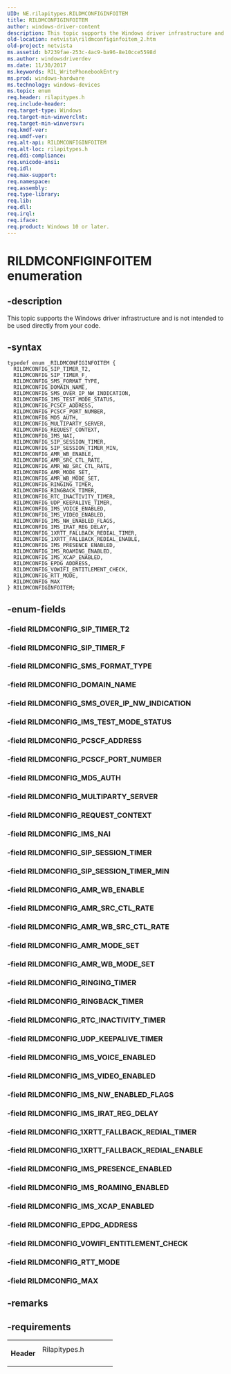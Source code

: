 ```yaml
---
UID: NE.rilapitypes.RILDMCONFIGINFOITEM
title: RILDMCONFIGINFOITEM
author: windows-driver-content
description: This topic supports the Windows driver infrastructure and is not intended to be used directly from your code.
old-location: netvista\rildmconfiginfoitem_2.htm
old-project: netvista
ms.assetid: b7239fae-253c-4ac9-ba96-8e10cce5598d
ms.author: windowsdriverdev
ms.date: 11/30/2017
ms.keywords: RIL_WritePhonebookEntry
ms.prod: windows-hardware
ms.technology: windows-devices
ms.topic: enum
req.header: rilapitypes.h
req.include-header: 
req.target-type: Windows
req.target-min-winverclnt: 
req.target-min-winversvr: 
req.kmdf-ver: 
req.umdf-ver: 
req.alt-api: RILDMCONFIGINFOITEM
req.alt-loc: rilapitypes.h
req.ddi-compliance: 
req.unicode-ansi: 
req.idl: 
req.max-support: 
req.namespace: 
req.assembly: 
req.type-library: 
req.lib: 
req.dll: 
req.irql: 
req.iface: 
req.product: Windows 10 or later.
---
```


# RILDMCONFIGINFOITEM enumeration



## -description
<p>This topic supports the Windows driver infrastructure and is not intended to be used directly from your code. </p>


## -syntax

````
typedef enum _RILDMCONFIGINFOITEM { 
  RILDMCONFIG_SIP_TIMER_T2,
  RILDMCONFIG_SIP_TIMER_F,
  RILDMCONFIG_SMS_FORMAT_TYPE,
  RILDMCONFIG_DOMAIN_NAME,
  RILDMCONFIG_SMS_OVER_IP_NW_INDICATION,
  RILDMCONFIG_IMS_TEST_MODE_STATUS,
  RILDMCONFIG_PCSCF_ADDRESS,
  RILDMCONFIG_PCSCF_PORT_NUMBER,
  RILDMCONFIG_MD5_AUTH,
  RILDMCONFIG_MULTIPARTY_SERVER,
  RILDMCONFIG_REQUEST_CONTEXT,
  RILDMCONFIG_IMS_NAI,
  RILDMCONFIG_SIP_SESSION_TIMER,
  RILDMCONFIG_SIP_SESSION_TIMER_MIN,
  RILDMCONFIG_AMR_WB_ENABLE,
  RILDMCONFIG_AMR_SRC_CTL_RATE,
  RILDMCONFIG_AMR_WB_SRC_CTL_RATE,
  RILDMCONFIG_AMR_MODE_SET,
  RILDMCONFIG_AMR_WB_MODE_SET,
  RILDMCONFIG_RINGING_TIMER,
  RILDMCONFIG_RINGBACK_TIMER,
  RILDMCONFIG_RTC_INACTIVITY_TIMER,
  RILDMCONFIG_UDP_KEEPALIVE_TIMER,
  RILDMCONFIG_IMS_VOICE_ENABLED,
  RILDMCONFIG_IMS_VIDEO_ENABLED,
  RILDMCONFIG_IMS_NW_ENABLED_FLAGS,
  RILDMCONFIG_IMS_IRAT_REG_DELAY,
  RILDMCONFIG_1XRTT_FALLBACK_REDIAL_TIMER,
  RILDMCONFIG_1XRTT_FALLBACK_REDIAL_ENABLE,
  RILDMCONFIG_IMS_PRESENCE_ENABLED,
  RILDMCONFIG_IMS_ROAMING_ENABLED,
  RILDMCONFIG_IMS_XCAP_ENABLED,
  RILDMCONFIG_EPDG_ADDRESS,
  RILDMCONFIG_VOWIFI_ENTITLEMENT_CHECK,
  RILDMCONFIG_RTT_MODE,
  RILDMCONFIG_MAX
} RILDMCONFIGINFOITEM;
````


## -enum-fields
<dl>

### -field RILDMCONFIG_SIP_TIMER_T2

<dd></dd>

### -field RILDMCONFIG_SIP_TIMER_F

<dd></dd>

### -field RILDMCONFIG_SMS_FORMAT_TYPE

<dd></dd>

### -field RILDMCONFIG_DOMAIN_NAME

<dd></dd>

### -field RILDMCONFIG_SMS_OVER_IP_NW_INDICATION

<dd></dd>

### -field RILDMCONFIG_IMS_TEST_MODE_STATUS

<dd></dd>

### -field RILDMCONFIG_PCSCF_ADDRESS

<dd></dd>

### -field RILDMCONFIG_PCSCF_PORT_NUMBER

<dd></dd>

### -field RILDMCONFIG_MD5_AUTH

<dd></dd>

### -field RILDMCONFIG_MULTIPARTY_SERVER

<dd></dd>

### -field RILDMCONFIG_REQUEST_CONTEXT

<dd></dd>

### -field RILDMCONFIG_IMS_NAI

<dd></dd>

### -field RILDMCONFIG_SIP_SESSION_TIMER

<dd></dd>

### -field RILDMCONFIG_SIP_SESSION_TIMER_MIN

<dd></dd>

### -field RILDMCONFIG_AMR_WB_ENABLE

<dd></dd>

### -field RILDMCONFIG_AMR_SRC_CTL_RATE

<dd></dd>

### -field RILDMCONFIG_AMR_WB_SRC_CTL_RATE

<dd></dd>

### -field RILDMCONFIG_AMR_MODE_SET

<dd></dd>

### -field RILDMCONFIG_AMR_WB_MODE_SET

<dd></dd>

### -field RILDMCONFIG_RINGING_TIMER

<dd></dd>

### -field RILDMCONFIG_RINGBACK_TIMER

<dd></dd>

### -field RILDMCONFIG_RTC_INACTIVITY_TIMER

<dd></dd>

### -field RILDMCONFIG_UDP_KEEPALIVE_TIMER

<dd></dd>

### -field RILDMCONFIG_IMS_VOICE_ENABLED

<dd></dd>

### -field RILDMCONFIG_IMS_VIDEO_ENABLED

<dd></dd>

### -field RILDMCONFIG_IMS_NW_ENABLED_FLAGS

<dd></dd>

### -field RILDMCONFIG_IMS_IRAT_REG_DELAY

<dd></dd>

### -field RILDMCONFIG_1XRTT_FALLBACK_REDIAL_TIMER

<dd></dd>

### -field RILDMCONFIG_1XRTT_FALLBACK_REDIAL_ENABLE

<dd></dd>

### -field RILDMCONFIG_IMS_PRESENCE_ENABLED

<dd></dd>

### -field RILDMCONFIG_IMS_ROAMING_ENABLED

<dd></dd>

### -field RILDMCONFIG_IMS_XCAP_ENABLED

<dd></dd>

### -field RILDMCONFIG_EPDG_ADDRESS

<dd></dd>

### -field RILDMCONFIG_VOWIFI_ENTITLEMENT_CHECK

<dd></dd>

### -field RILDMCONFIG_RTT_MODE

<dd></dd>

### -field RILDMCONFIG_MAX

<dd></dd>
</dl>

## -remarks


## -requirements
<table>
<tr>
<th width="30%">
<p>Header</p>
</th>
<td width="70%">
<dl>
<dt>Rilapitypes.h</dt>
</dl>
</td>
</tr>
</table>